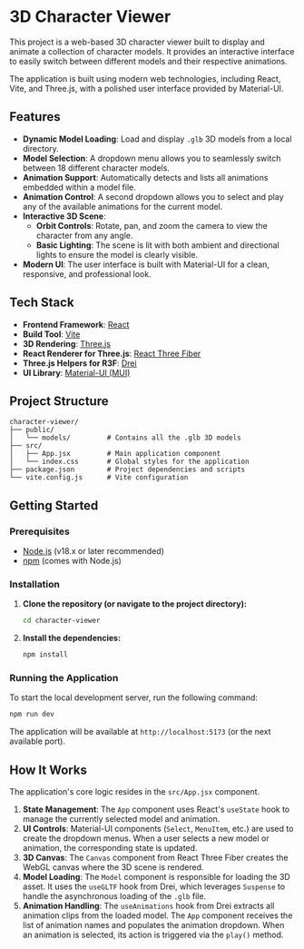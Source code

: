 # 3D Character Viewer

This project is a web-based 3D character viewer built to display and animate a collection of character models. It provides an interactive interface to easily switch between different models and their respective animations.

The application is built using modern web technologies, including React, Vite, and Three.js, with a polished user interface provided by Material-UI.

## Features

- **Dynamic Model Loading**: Load and display `.glb` 3D models from a local directory.
- **Model Selection**: A dropdown menu allows you to seamlessly switch between 18 different character models.
- **Animation Support**: Automatically detects and lists all animations embedded within a model file.
- **Animation Control**: A second dropdown allows you to select and play any of the available animations for the current model.
- **Interactive 3D Scene**:
  - **Orbit Controls**: Rotate, pan, and zoom the camera to view the character from any angle.
  - **Basic Lighting**: The scene is lit with both ambient and directional lights to ensure the model is clearly visible.
- **Modern UI**: The user interface is built with Material-UI for a clean, responsive, and professional look.

## Tech Stack

- **Frontend Framework**: [React](https://reactjs.org/)
- **Build Tool**: [Vite](https://vitejs.dev/)
- **3D Rendering**: [Three.js](https://threejs.org/)
- **React Renderer for Three.js**: [React Three Fiber](https://docs.pmnd.rs/react-three-fiber)
- **Three.js Helpers for R3F**: [Drei](https://github.com/pmndrs/drei)
- **UI Library**: [Material-UI (MUI)](https://mui.com/)

## Project Structure

```
character-viewer/
├── public/
│   └── models/         # Contains all the .glb 3D models
├── src/
│   ├── App.jsx         # Main application component
│   └── index.css       # Global styles for the application
├── package.json        # Project dependencies and scripts
└── vite.config.js      # Vite configuration
```

## Getting Started

### Prerequisites

- [Node.js](https://nodejs.org/) (v18.x or later recommended)
- [npm](https://www.npmjs.com/) (comes with Node.js)

### Installation

1.  **Clone the repository (or navigate to the project directory):**
    ```bash
    cd character-viewer
    ```

2.  **Install the dependencies:**
    ```bash
    npm install
    ```

### Running the Application

To start the local development server, run the following command:

```bash
npm run dev
```

The application will be available at `http://localhost:5173` (or the next available port).

## How It Works

The application's core logic resides in the `src/App.jsx` component.

1.  **State Management**: The `App` component uses React's `useState` hook to manage the currently selected model and animation.
2.  **UI Controls**: Material-UI components (`Select`, `MenuItem`, etc.) are used to create the dropdown menus. When a user selects a new model or animation, the corresponding state is updated.
3.  **3D Canvas**: The `Canvas` component from React Three Fiber creates the WebGL canvas where the 3D scene is rendered.
4.  **Model Loading**: The `Model` component is responsible for loading the 3D asset. It uses the `useGLTF` hook from Drei, which leverages `Suspense` to handle the asynchronous loading of the `.glb` file.
5.  **Animation Handling**: The `useAnimations` hook from Drei extracts all animation clips from the loaded model. The `App` component receives the list of animation names and populates the animation dropdown. When an animation is selected, its action is triggered via the `play()` method.